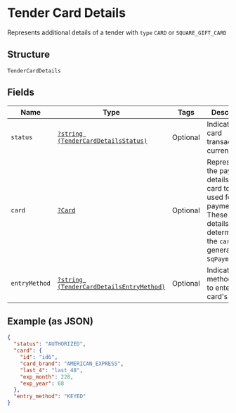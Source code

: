 
# Tender Card Details

Represents additional details of a tender with `type` `CARD` or `SQUARE_GIFT_CARD`

## Structure

`TenderCardDetails`

## Fields

| Name | Type | Tags | Description | Getter | Setter |
|  --- | --- | --- | --- | --- | --- |
| `status` | [`?string (TenderCardDetailsStatus)`](/doc/models/tender-card-details-status.md) | Optional | Indicates the card transaction's current status. | getStatus(): ?string | setStatus(?string status): void |
| `card` | [`?Card`](/doc/models/card.md) | Optional | Represents the payment details of a card to be used for payments. These<br>details are determined by the `card_nonce` generated by `SqPaymentForm`. | getCard(): ?Card | setCard(?Card card): void |
| `entryMethod` | [`?string (TenderCardDetailsEntryMethod)`](/doc/models/tender-card-details-entry-method.md) | Optional | Indicates the method used to enter the card's details. | getEntryMethod(): ?string | setEntryMethod(?string entryMethod): void |

## Example (as JSON)

```json
{
  "status": "AUTHORIZED",
  "card": {
    "id": "id6",
    "card_brand": "AMERICAN_EXPRESS",
    "last_4": "last_48",
    "exp_month": 228,
    "exp_year": 68
  },
  "entry_method": "KEYED"
}
```

